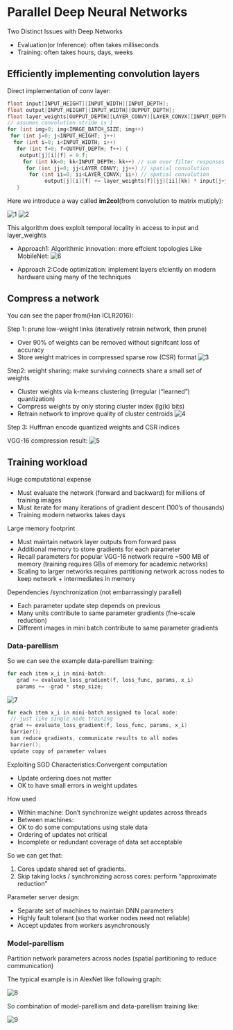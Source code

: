 # Parallel Deep Neural Networks

Two Distinct Issues with Deep Networks
- Evaluation(or Inference): often takes milliseconds 
- Training: often takes hours, days, weeks 

## Efficiently implementing convolution layers
Direct implementation of conv layer:
``` C++
float input[INPUT_HEIGHT][INPUT_WIDTH][INPUT_DEPTH]; 
float output[INPUT_HEIGHT][INPUT_WIDTH][OUPPUT_DEPTH]; 
float layer_weights[OUPPUT_DEPTH][LAYER_CONVY][LAYER_CONVX][INPUT_DEPTH]; 
// assumes convolution stride is 1 
for (int img=0; img<IMAGE_BATCH_SIZE; img++) 
 for (int j=0; j<INPUT_HEIGHT; j++) 
  for (int i=0; i<INPUT_WIDTH; i++) 
   for (int f=0; f<OUTPUT_DEPTH; f++) { 
    output[j][i][f] = 0.f; 
     for (int kk=0; kk<INPUT_DEPTH; kk++) // sum over filter responses of input channels
      for (int jj=0; jj<LAYER_CONVY; jj++) // spatial convolution
       for (int ii=0; ii<LAYER_CONVX; ii+) // spatial convolution
            output[j][i][f] += layer_weights[f][jj][ii][kk] * input[j+jj][i+ii][kk]; 
   }
```

Here we introduce a way called __im2col__(from convolution to matrix mutiply):

![1](./assets/1.png)
![2](./assets/2.png)

This algorithm does exploit temporal locality in access to input and layer_weights

- Approach1: Algorithmic innovation: more effcient topologies
Like MobileNet:
![6](./assets/6.png)

- Approach 2:Code optimization: implement layers e!ciently
on modern hardware using many of the techniques


 
## Compress a network
You can see the paper from(Han ICLR2016):

Step 1: prune low-weight links (iteratively retrain network, then prune) 
- Over 90% of weights can be removed without signifcant loss of accuracy 
- Store weight matrices in compressed sparse row (CSR) format 
![3](./assets/3.png)

Step2: weight sharing: make surviving connects share a small set of weights 
- Cluster weights via k-means clustering (irregular (“learned”) quantization) 
- Compress weights by only storing cluster index (lg(k) bits)
- Retrain network to improve quality of cluster centroids
![4](./assets/4.png)

Step 3: Huffman encode quantized weights 
and CSR indices

VGG-16 compression result:
![5](./assets/5.png)

## Training workload
Huge computational expense 
- Must evaluate the network (forward and backward) for millions of training images 
- Must iterate for many iterations of gradient descent (100’s of thousands) 
- Training modern networks takes days 

Large memory footprint 
- Must maintain network layer outputs from forward pass 
- Additional memory to store gradients for each parameter 
- Recall parameters for popular VGG-16 network require ~500 MB of memory (training 
requires GBs of memory for academic networks) 
- Scaling to larger networks requires partitioning network across nodes to keep network + intermediates in memory 

Dependencies /synchronization (not embarrassingly parallel) 
- Each parameter update step depends on previous 
- Many units contribute to same parameter gradients (fne-scale reduction) 
- Different images in mini batch contribute to same parameter gradients

### Data-parellism

So we can see the example data-parellism training:
``` c
for each item x_i in mini-batch: 
   grad += evaluate_loss_gradient(f, loss_func, params, x_i) 
   params += -grad * step_size;
```
![7](./assets/7.png)
``` C
for each item x_i in mini-batch assigned to local node: 
 // just like single node training
 grad += evaluate_loss_gradient(f, loss_func, params, x_i) 
 barrier();
 sum reduce gradients, communicate results to all nodes 
 barrier(); 
 update copy of parameter values
```

Exploiting SGD Characteristics:Convergent computation 
- Update ordering does not matter 
- OK to have small errors in weight updates 

How used 
- Within machine: Don’t synchronize weight updates across threads 
- Between machines: 
- OK to do some computations using stale data 
- Ordering of updates not critical 
- Incomplete or redundant coverage of data set acceptable

So we can get that:
1. Cores update shared set of gradients. 
2. Skip taking locks / synchronizing across cores: perform “approximate reduction”

Parameter server design:
- Separate set of machines to 
maintain DNN parameters 
- Highly fault tolerant (so that worker 
nodes need not reliable) 
- Accept updates from workers 
asynchronously


### Model-parellism
Partition network parameters across nodes 
(spatial partitioning to reduce communication)

The typical example is in AlexNet like following graph:

![8](./assets/8.png)

So combination of model-parellism and data-parellism training like:

![9](./assets/9.png)